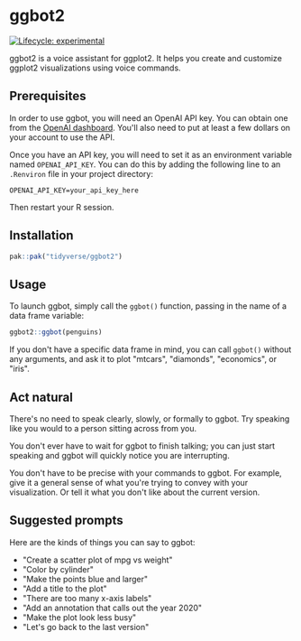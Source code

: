 # ggbot2

<!-- badges: start -->

[![Lifecycle:
experimental](https://img.shields.io/badge/lifecycle-experimental-orange.svg)](https://lifecycle.r-lib.org/articles/stages.html#experimental)

<!-- badges: end -->

ggbot2 is a voice assistant for ggplot2. It helps you create and customize ggplot2 visualizations using voice commands.

## Prerequisites

In order to use ggbot, you will need an OpenAI API key. You can obtain one from the [OpenAI dashboard](https://platform.openai.com/api-keys). You'll also need to put at least a few dollars on your account to use the API.

Once you have an API key, you will need to set it as an environment variable named `OPENAI_API_KEY`. You can do this by adding the following line to an `.Renviron` file in your project directory:

```
OPENAI_API_KEY=your_api_key_here
```

Then restart your R session.

## Installation

```r
pak::pak("tidyverse/ggbot2")
```

## Usage

To launch ggbot, simply call the `ggbot()` function, passing in the name of a data frame variable:

```r
ggbot2::ggbot(penguins)
```

If you don't have a specific data frame in mind, you can call `ggbot()` without any arguments, and ask it to plot "mtcars", "diamonds", "economics", or "iris".

## Act natural

There's no need to speak clearly, slowly, or formally to ggbot. Try speaking like you would to a person sitting across from you.

You don't ever have to wait for ggbot to finish talking; you can just start speaking and ggbot will quickly notice you are interrupting.

You don't have to be precise with your commands to ggbot. For example, give it a general sense of what you're trying to convey with your visualization. Or tell it what you don't like about the current version.

## Suggested prompts

Here are the kinds of things you can say to ggbot:

- "Create a scatter plot of mpg vs weight"
- "Color by cylinder"
- "Make the points blue and larger"
- "Add a title to the plot"
- "There are too many x-axis labels"
- "Add an annotation that calls out the year 2020"
- "Make the plot look less busy"
- "Let's go back to the last version"
